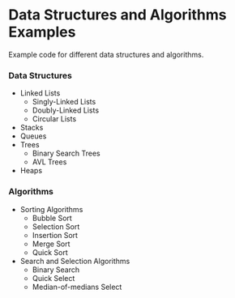 # Data Structures and Algorithms Examples

Example code for different data structures and algorithms.

### Data Structures
* Linked Lists
  * Singly-Linked Lists
  * Doubly-Linked Lists
  * Circular Lists
* Stacks
* Queues
* Trees
  * Binary Search Trees
  * AVL Trees
* Heaps

### Algorithms
* Sorting Algorithms
  * Bubble Sort
  * Selection Sort
  * Insertion Sort
  * Merge Sort
  * Quick Sort
* Search and Selection Algorithms
  * Binary Search
  * Quick Select
  * Median-of-medians Select

